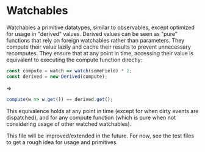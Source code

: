 # Watchables

Watchables a primitive datatypes, similar to observables, except optimized for usage in "derived" values. Derived values can be seen as "pure" functions that rely on foreign watchables rather than parameters. They compute their value lazily and cache their results to prevent unnecessary recomputes. They ensure that at any point in time, accessing their value is equivalent to executing the compute function directly:

```ts
const compute = watch => watch(someField) * 2;
const derived = new Derived(compute);
```

=>

```ts
compute(w => w.get()) == derived.get();
```

This equivalence holds at any point in time (except for when dirty events are dispatched), and for any compute function (which is pure when not considering usage of other watched watchables).

This file will be improved/extended in the future. For now, see the test files to get a rough idea for usage and primitives.
